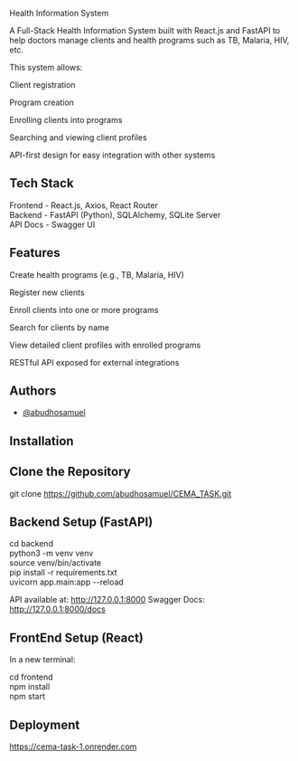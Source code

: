 
 Health Information System

A Full-Stack Health Information System built with React.js and FastAPI to help doctors manage clients and health programs such as TB, Malaria, HIV, etc.

This system allows:

Client registration

Program creation

Enrolling clients into programs

Searching and viewing client profiles

API-first design for easy integration with other systems


## Tech Stack

Frontend - React.js, Axios, React Router  
Backend - FastAPI (Python), SQLAlchemy, SQLite Server  
API Docs - Swagger UI

## Features

Create health programs (e.g., TB, Malaria, HIV)

Register new clients

Enroll clients into one or more programs

Search for clients by name

View detailed client profiles with enrolled programs

RESTful API exposed for external integrations


## Authors

- [@abudhosamuel](https://www.github.com/abudhosamuel)


## Installation

## Clone the Repository

git clone https://github.com/abudhosamuel/CEMA_TASK.git

## Backend Setup (FastAPI)

cd backend  
python3 -m venv venv  
source venv/bin/activate  
pip install -r requirements.txt  
uvicorn app.main:app --reload

API available at: http://127.0.0.1:8000
Swagger Docs: http://127.0.0.1:8000/docs
    
## FrontEnd Setup (React)

In a new terminal:

cd frontend  
npm install  
npm start

## Deployment

https://cema-task-1.onrender.com